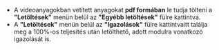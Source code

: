 * A videoanyagokban vetített anyagokat **pdf formában** le tudja tölteni a **"Letöltések"** menün belül az **"Egyébb letöltések"** fülre kattintva.  
* A **"Letöltések"** menün belül az **"Igazolások"** fülre kattintvaitt találja meg a 100%-os teljesítés után letölthető, adott modulra vonatkozó igazolását is.
